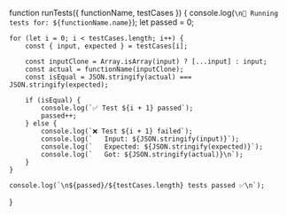 function runTests({ functionName, testCases }) {
    console.log(`\n🚀 Running tests for: ${functionName.name}`);
    let passed = 0;

    for (let i = 0; i < testCases.length; i++) {
        const { input, expected } = testCases[i];

        const inputClone = Array.isArray(input) ? [...input] : input;
        const actual = functionName(inputClone);
        const isEqual = JSON.stringify(actual) === JSON.stringify(expected);

        if (isEqual) {
            console.log(`✅ Test ${i + 1} passed`);
            passed++;
        } else {
            console.log(`❌ Test ${i + 1} failed`);
            console.log(`   Input: ${JSON.stringify(input)}`);
            console.log(`   Expected: ${JSON.stringify(expected)}`);
            console.log(`   Got: ${JSON.stringify(actual)}\n`);
        }
    }

    console.log(`\n${passed}/${testCases.length} tests passed ✅\n`);
}